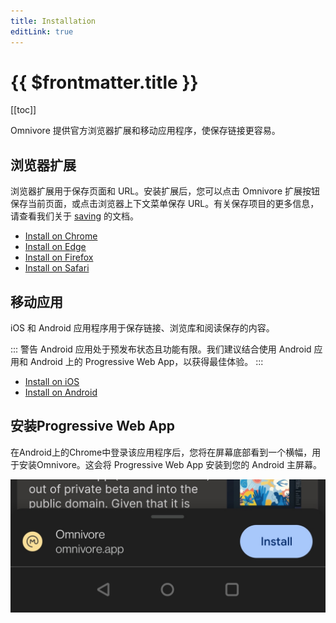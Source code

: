 ```yaml
---
title: Installation
editLink: true
---
```


# {{ $frontmatter.title }}

[[toc]]

Omnivore 提供官方浏览器扩展和移动应用程序，使保存链接更容易。

## 浏览器扩展

浏览器扩展用于保存页面和 URL。安装扩展后，您可以点击 Omnivore 扩展按钮保存当前页面，或点击浏览器上下文菜单保存 URL。有关保存项目的更多信息，请查看我们关于 [saving](./saving.md) 的文档。

- [Install on Chrome](https://omnivore.app/install/chrome)
- [Install on Edge](https://omnivore.app/install/edge)
- [Install on Firefox](https://omnivore.app/install/firefox)
- [Install on Safari](https://omnivore.app/install/safari)

## 移动应用

iOS 和 Android 应用程序用于保存链接、浏览库和阅读保存的内容。

::: 警告 Android 应用处于预发布状态且功能有限。我们建议结合使用 Android 应用和 Android 上的 Progressive Web App，以获得最佳体验。
:::

- [Install on iOS](https://omnivore.app/install/ios)
- [Install on Android](https://omnivore.app/install/android)

## 安装Progressive Web App

在Android上的Chrome中登录该应用程序后，您将在屏幕底部看到一个横幅，用于安装Omnivore。这会将 Progressive Web App 安装到您的 Android 主屏幕。

![Screenshot of Android PWA banner](./images/android-install-pwa.jpg)
